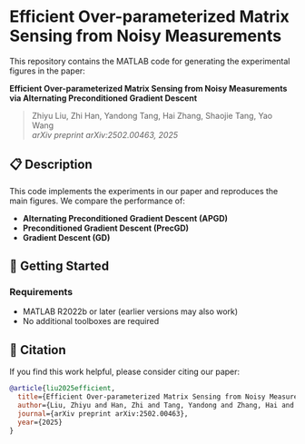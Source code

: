
# Efficient Over-parameterized Matrix Sensing from Noisy Measurements

This repository contains the MATLAB code for generating the experimental figures in the paper:

**Efficient Over-parameterized Matrix Sensing from Noisy Measurements via Alternating Preconditioned Gradient Descent**

> Zhiyu Liu, Zhi Han, Yandong Tang, Hai Zhang, Shaojie Tang, Yao Wang  
> *arXiv preprint arXiv:2502.00463, 2025*

## 📋 Description

This code implements the experiments in our paper and reproduces the main figures. We compare the performance of:

- **Alternating Preconditioned Gradient Descent (APGD)**  
- **Preconditioned Gradient Descent (PrecGD)**  
- **Gradient Descent (GD)**  

## 🧪 Getting Started

### Requirements

- MATLAB R2022b or later (earlier versions may also work)
- No additional toolboxes are required

## 📄 Citation

If you find this work helpful, please consider citing our paper:

```bibtex
@article{liu2025efficient,
  title={Efficient Over-parameterized Matrix Sensing from Noisy Measurements via Alternating Preconditioned Gradient Descent},
  author={Liu, Zhiyu and Han, Zhi and Tang, Yandong and Zhang, Hai and Tang, Shaojie and Wang, Yao},
  journal={arXiv preprint arXiv:2502.00463},
  year={2025}
}
